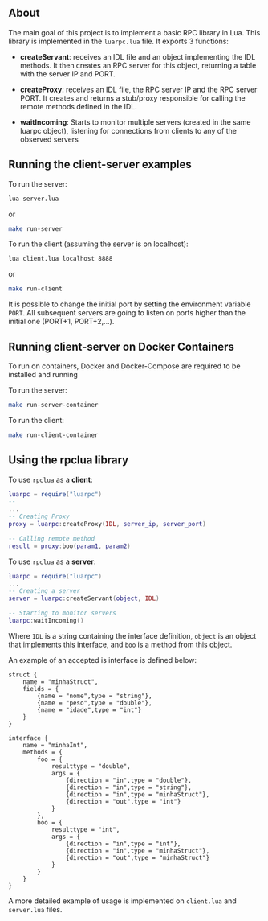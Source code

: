 
## About
The main goal of this project is to implement a basic RPC library in Lua. This library is implemented in the ```luarpc.lua``` file. It exports 3 functions:

- **createServant**: receives an IDL file and an object implementing the IDL methods. It then creates an RPC server for this object, returning a table with the server IP and PORT.

- **createProxy**: receives an IDL file, the RPC server IP and the RPC server PORT. It creates and returns a stub/proxy responsible for calling the remote methods defined in the IDL.

- **waitIncoming**: Starts to monitor multiple servers (created in the same luarpc object), listening for connections from clients to any of the observed servers

## Running the client-server examples

To run the server:
```bash
lua server.lua
```
or
```bash
make run-server
```

To run the client (assuming the server is on localhost):
```bash
lua client.lua localhost 8888
```
or
```bash
make run-client
```

It is possible to change the initial port by setting the environment variable ```PORT```. All subsequent servers are going to listen on ports higher than the initial one (PORT+1, PORT+2,...).

## Running client-server on Docker Containers

To run on containers, Docker and Docker-Compose are required to be installed and running

To run the server:
```bash
make run-server-container
```

To run the client:
```bash
make run-client-container
```

## Using the rpclua library

To use ```rpclua``` as a **client**:
```lua
luarpc = require("luarpc")
-- 
...
-- Creating Proxy
proxy = luarpc:createProxy(IDL, server_ip, server_port)

-- Calling remote method
result = proxy:boo(param1, param2)
```

To use ```rpclua``` as a **server**:
```lua
luarpc = require("luarpc")
...
-- Creating a server
server = luarpc:createServant(object, IDL)

-- Starting to monitor servers
luarpc:waitIncoming()
```

Where ```IDL``` is a string containing the interface definition, ```object``` is an object that implements this interface, and ```boo``` is a method from this object.

An example of an accepted is interface is defined below:
```idl
struct { 
    name = "minhaStruct",
    fields = {
        {name = "nome",type = "string"},
        {name = "peso",type = "double"},
        {name = "idade",type = "int"}
    }
}

interface { 
    name = "minhaInt",
    methods = {
        foo = {
            resulttype = "double",
            args = {
                {direction = "in",type = "double"},
                {direction = "in",type = "string"},
                {direction = "in",type = "minhaStruct"},
                {direction = "out",type = "int"}
            }
        },
        boo = {
            resulttype = "int",
            args = {
                {direction = "in",type = "int"},
                {direction = "in",type = "minhaStruct"},
                {direction = "out",type = "minhaStruct"}
            }
        }
    }
}
```

A more detailed example of usage is implemented on ```client.lua``` and ```server.lua``` files.